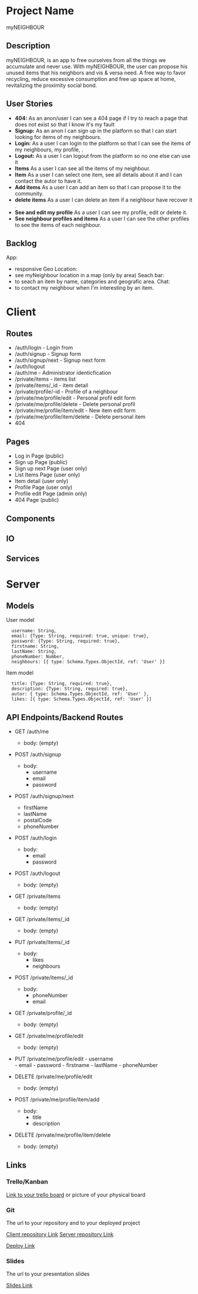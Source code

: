 # Project Name
myNEIGHBOUR

## Description
myNEIGHBOUR, is an app to free ourselves from all the things we accumulate and never use.
With myNEIGHBOUR, the user can propose his unused items that his neighbors and vis & versa need. A free way to favor recycling, reduce excessive consumption and free up space at home, revitalizing the proximity social bond.

## User Stories

-  **404:** As an anon/user I can see a 404 page if I try to reach a page that does not exist so that I know it's my fault
-  **Signup:** As an anon I can sign up in the platform so that I can start looking for items of my neighbours.
-  **Login:** As a user I can login to the platform so that I can see the items of my neighbours, my profile, .
-  **Logout:** As a user I can logout from the platform so no one else can use it
-  **Items** As a user I can see all the items of my neighbour.
-  **Item** As a user I can select one item, see all details about it and I can contact the autor to have it.
-  **Add items** As a user I can add an item so that I can propose it to the community.
-  **delete items** As a user I can delete an item if a neighbour have recover it .
-  **See and edit my profile** As a user I can see my profile, edit or delete it.
-  **See neighbour profiles and items** As a user I can see the other profiles to see the items of each neighbour.


## Backlog
App:
- responsive
Geo Location:
- see myNeighbour location in a map (only by area)
Seach bar:
- to seach an item by name, categories and geografic area.
Chat:
- to contact my neighbour when I'm interesting by an item.
  
# Client

## Routes

- /auth/login - Login from
- /auth/signup - Signup form
- /auth/signup/next - Signup next form
- /auth/logout
- /auth/me - Administrator identicfication
- /private/items - items list
- /private/items/_id - item detail
- /private/profile/-id - Profile of a neighbour
- /private/me/profile/edit - Personal profil edit form
- /private/me/profile/delete - Delete personal profil
- /private/me/profile/item/edit - New item edit form
- /private/me/profile/item/delete - Delete personal item
- 404

## Pages

- Log in Page (public)
- Sign up Page (public)
- Sign up next Page (user only)
- List Items Page (user only)
- Item detail (user only)
- Profile Page (user only)
- Profile edit Page (admin only)
- 404 Page (public)

## Components



## IO


## Services

# Server

## Models

User model

```
  username: String,
  email: {Type: String, required: true, unique: true},
  password: {Type: String, required: true},
  firstname: String,
  lastName: String,
  phoneNumber: Number,
  neighbours: [{ type: Schema.Types.ObjectId, ref: 'User' }]
```

Item model

```
  title: {Type: String, required: true},
  description: {Type: String, required: true},
  autor: { type: Schema.Types.ObjectId, ref: 'User' },
  likes: [{ type: Schema.Types.ObjectId, ref: 'User' }]
```

## API Endpoints/Backend Routes

- GET /auth/me
  - body: (empty)
- POST /auth/signup
  - body:
    - username
    - email
    - password
- POST /auth/signup/next
    - firstName
    - lastName
    - postalCode
    - phoneNumber
- POST /auth/login
  - body:
    - email
    - password
- POST /auth/logout
   - body: (empty)

- GET /private/items
  - body: (empty)
- GET /private/items/_id
  - body: (empty)
- PUT /private/items/_id
  - body:
      - likes
      - neighbours
- POST /private/items/_id
  - body:
      - phoneNumber
      - email

- GET /private/profile/_id
  - body: (empty)

- GET /private/me/profile/edit
  - body: (empty)
- PUT /private/me/profile/edit
      - username  
      - email
      - password
      - firstname
      - lastName
      - phoneNumber
- DELETE /private/me/profile/edit
  - body: (empty)

- POST /private/me/profile/item/add
  - body:
    - title
    - description
- DELETE /private/me/profile/item/delete
  - body: (empty)


 
## Links

### Trello/Kanban

[Link to your trello board](https://trello.com/b/gSGSWYib/myneighbour) or picture of your physical board

### Git

The url to your repository and to your deployed project

[Client repository Link](http://github.com)
[Server repository Link](http://github.com)

[Deploy Link](http://heroku.com)

### Slides

The url to your presentation slides

[Slides Link](http://slides.com)



